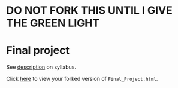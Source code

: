 # DO NOT FORK THIS UNTIL I GIVE THE GREEN LIGHT

# Final project

See [description](https://rudeboybert.github.io/STAT495/syllabus.html#group_final_project_30%) on syllabus.

Click [here](http://htmlpreview.github.io/?https://github.com/rudeboybert/Final_Project/blob/master/Final_Project.html) to view your forked version of `Final_Project.html`.